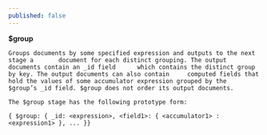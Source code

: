 ```yaml
---
published: false
---
```

**$group**
	
    Groups documents by some specified expression and outputs to the next stage a 		document for each distinct grouping. The output documents contain an _id field 		which contains the distinct group by key. The output documents can also contain 	computed fields that hold the values of some accumulator expression grouped by the 	   $group’s _id field. $group does not order its output documents.
    
    The $group stage has the following prototype form:
	
    { $group: { _id: <expression>, <field1>: { <accumulator1> : <expression1> }, ... }}
    
    